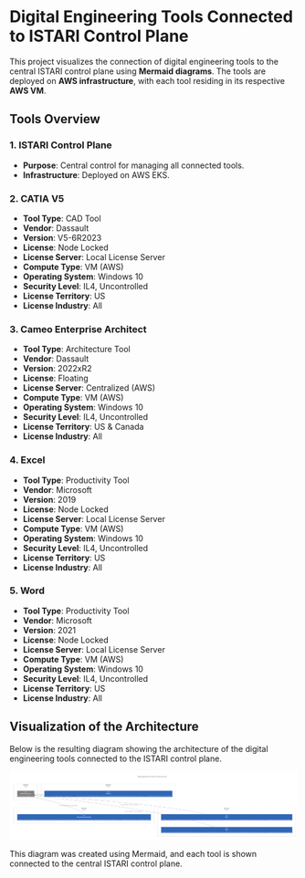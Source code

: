 # Digital Engineering Tools Connected to ISTARI Control Plane

This project visualizes the connection of digital engineering tools to the central ISTARI control plane using **Mermaid diagrams**. The tools are deployed on **AWS infrastructure**, with each tool residing in its respective **AWS VM**.

## Tools Overview

### 1. **ISTARI Control Plane**
   - **Purpose**: Central control for managing all connected tools.
   - **Infrastructure**: Deployed on AWS EKS.

### 2. **CATIA V5**
   - **Tool Type**: CAD Tool
   - **Vendor**: Dassault
   - **Version**: V5-6R2023
   - **License**: Node Locked
   - **License Server**: Local License Server
   - **Compute Type**: VM (AWS)
   - **Operating System**: Windows 10
   - **Security Level**: IL4, Uncontrolled
   - **License Territory**: US
   - **License Industry**: All

### 3. **Cameo Enterprise Architect**
   - **Tool Type**: Architecture Tool
   - **Vendor**: Dassault
   - **Version**: 2022xR2
   - **License**: Floating
   - **License Server**: Centralized (AWS)
   - **Compute Type**: VM (AWS)
   - **Operating System**: Windows 10
   - **Security Level**: IL4, Uncontrolled
   - **License Territory**: US & Canada
   - **License Industry**: All

### 4. **Excel**
   - **Tool Type**: Productivity Tool
   - **Vendor**: Microsoft
   - **Version**: 2019
   - **License**: Node Locked
   - **License Server**: Local License Server
   - **Compute Type**: VM (AWS)
   - **Operating System**: Windows 10
   - **Security Level**: IL4, Uncontrolled
   - **License Territory**: US
   - **License Industry**: All

### 5. **Word**
   - **Tool Type**: Productivity Tool
   - **Vendor**: Microsoft
   - **Version**: 2021
   - **License**: Node Locked
   - **License Server**: Local License Server
   - **Compute Type**: VM (AWS)
   - **Operating System**: Windows 10
   - **Security Level**: IL4, Uncontrolled
   - **License Territory**: US
   - **License Industry**: All

## Visualization of the Architecture

Below is the resulting diagram showing the architecture of the digital engineering tools connected to the ISTARI control plane.

![Visualization of DEE](Visualization_of_DEE.png)

This diagram was created using Mermaid, and each tool is shown connected to the central ISTARI control plane.